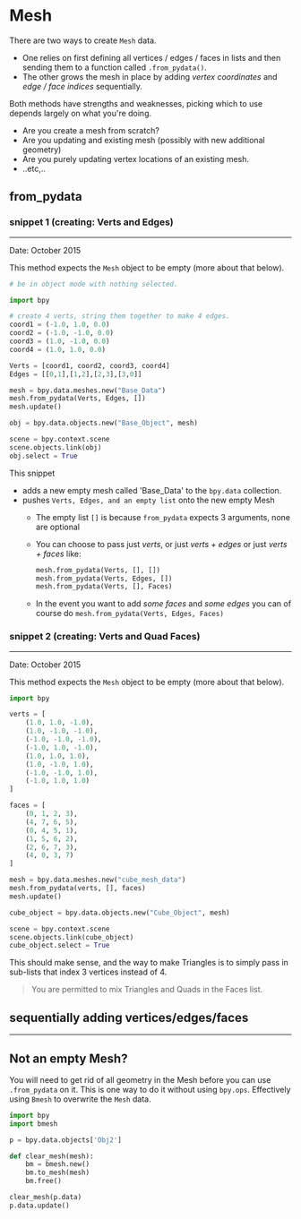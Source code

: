 # Mesh

There are two ways to create `Mesh` data.  

- One relies on first defining all vertices / edges / faces in lists and then sending them to a function called `.from_pydata()`.
- The other grows the mesh in place by adding _vertex coordinates_ and _edge / face indices_ sequentially.

Both methods have strengths and weaknesses, picking which to use depends largely on what you're doing. 
- Are you create a mesh from scratch?
- Are you updating and existing mesh (possibly with new additional geometry)
- Are you purely updating vertex locations of an existing mesh.
- ..etc,..

## from_pydata

### snippet 1 (creating: Verts and Edges)
______

Date: October 2015

This method expects the `Mesh` object to be empty (more about that below). 

```python
# be in object mode with nothing selected.

import bpy

# create 4 verts, string them together to make 4 edges.
coord1 = (-1.0, 1.0, 0.0)
coord2 = (-1.0, -1.0, 0.0)
coord3 = (1.0, -1.0, 0.0)
coord4 = (1.0, 1.0, 0.0)

Verts = [coord1, coord2, coord3, coord4]
Edges = [[0,1],[1,2],[2,3],[3,0]]

mesh = bpy.data.meshes.new("Base_Data")
mesh.from_pydata(Verts, Edges, [])
mesh.update()

obj = bpy.data.objects.new("Base_Object", mesh)

scene = bpy.context.scene
scene.objects.link(obj)
obj.select = True
```

This snippet   
- adds a new empty mesh called 'Base_Data' to the `bpy.data` collection.
- pushes `Verts, Edges, and an empty list` onto the new empty Mesh
    - The empty list `[]` is because `from_pydata` expects 3 arguments, none are optional
    - You can choose to pass just _verts_, or just _verts + edges_ or just _verts + faces_ like:  

        ```python
        mesh.from_pydata(Verts, [], [])
        mesh.from_pydata(Verts, Edges, [])
        mesh.from_pydata(Verts, [], Faces)
        ```
    
    - In the event you want to add _some faces_ and _some edges_ you can of course do
          `mesh.from_pydata(Verts, Edges, Faces)`

### snippet 2 (creating: Verts and Quad Faces)
______

Date: October 2015

This method expects the `Mesh` object to be empty (more about that below). 
```python
import bpy

verts = [
    (1.0, 1.0, -1.0),
    (1.0, -1.0, -1.0),
    (-1.0, -1.0, -1.0),
    (-1.0, 1.0, -1.0),
    (1.0, 1.0, 1.0),
    (1.0, -1.0, 1.0),
    (-1.0, -1.0, 1.0),
    (-1.0, 1.0, 1.0)
]

faces = [
    (0, 1, 2, 3),
    (4, 7, 6, 5),
    (0, 4, 5, 1),
    (1, 5, 6, 2),
    (2, 6, 7, 3),
    (4, 0, 3, 7)
]

mesh = bpy.data.meshes.new("cube_mesh_data")
mesh.from_pydata(verts, [], faces)
mesh.update()

cube_object = bpy.data.objects.new("Cube_Object", mesh)

scene = bpy.context.scene  
scene.objects.link(cube_object)  
cube_object.select = True  
```        

This should make sense, and the way to make Triangles is to simply pass in sub-lists that index 3 vertices instead of 4. 

> You are permitted to mix Triangles and Quads in the Faces list.


## sequentially adding vertices/edges/faces
______



## Not an empty Mesh?

You will need to get rid of all geometry in the Mesh before you can use `.from_pydata` on it. This is one way to do it without using `bpy.ops`. Effectively using `Bmesh` to overwrite the `Mesh` data.

```python
import bpy
import bmesh

p = bpy.data.objects['Obj2']

def clear_mesh(mesh):
    bm = bmesh.new()
    bm.to_mesh(mesh)
    bm.free()

clear_mesh(p.data)
p.data.update()
```
